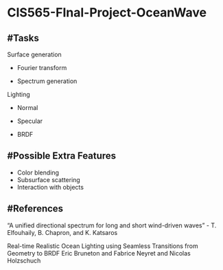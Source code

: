 CIS565-FInal-Project-OceanWave
==============================
#Tasks
------
Surface generation

* Fourier transform

* Spectrum generation

Lighting

* Normal

* Specular

* BRDF

#Possible Extra Features
------
* Color blending
* Subsurface scattering
* Interaction with objects

#References
-------
“A unified directional spectrum for long and short wind-driven waves” - T. Elfouhaily, B. Chapron, and K. Katsaros 

Real-time Realistic Ocean Lighting using Seamless Transitions from Geometry to BRDF
Eric Bruneton and Fabrice Neyret and Nicolas Holzschuch


